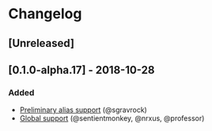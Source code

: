 # Changelog

## [Unreleased]

## [0.1.0-alpha.17] - 2018-10-28
### Added
- [Preliminary alias support](https://github.com/kejadlen/git-together/pull/27) (@sgravrock)
- [Global support](https://github.com/kejadlen/git-together/pull/10) (@sentientmonkey, @nrxus, @professor)
